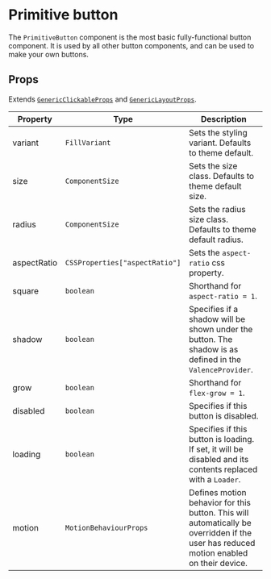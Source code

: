 # Primitive button
The `PrimitiveButton` component is the most basic fully-functional button component. It is used by all other button components, and can be used to make your own buttons.

## Props
Extends [`GenericClickableProps`](./generic-clickable.md) and [`GenericLayoutProps`](../../core/generic-props.md).

| Property    | Type                           | Description                                                                                                                            |
|-------------|--------------------------------|----------------------------------------------------------------------------------------------------------------------------------------|
| variant     | `FillVariant`                | Sets the styling variant. Defaults to theme default.                                                                                   |
| size        | `ComponentSize`                | Sets the size class. Defaults to theme default size.                                                                                   |
| radius      | `ComponentSize`                | Sets the radius size class. Defaults to theme default radius.                                                                          |
| aspectRatio | `CSSProperties["aspectRatio"]` | Sets the `aspect-ratio` css property.                                                                                                  |
| square      | `boolean`                      | Shorthand for `aspect-ratio = 1`.                                                                                                      |
| shadow      | `boolean`                      | Specifies if a shadow will be shown under the button. The shadow is as defined in the `ValenceProvider`.                               |
| grow        | `boolean`                      | Shorthand for `flex-grow = 1`.                                                                                                         |
| disabled    | `boolean`                      | Specifies if this button is disabled.                                                                                                  |
| loading     | `boolean`                      | Specifies if this button is loading. If set, it will be disabled and its contents replaced with a `Loader`.                            |
| motion      | `MotionBehaviourProps`         | Defines motion behavior for this button. This will automatically be overridden if the user has reduced motion enabled on their device. |